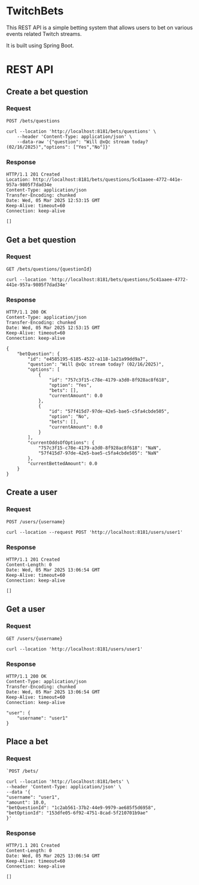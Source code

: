 # TwitchBets
This REST API is a simple betting system that allows users to bet on various events related Twitch streams. 

It is built using Spring Boot.

# REST API

## Create a bet question

### Request

`POST /bets/questions`

    curl --location 'http://localhost:8181/bets/questions' \
        --header 'Content-Type: application/json' \
        --data-raw '{"question": "Will @xQc stream today? (02/16/2025)","options": ["Yes","No"]}'

### Response

    HTTP/1.1 201 Created
    Location: http://localhost:8181/bets/questions/5c41aaee-4772-441e-957a-9805f7dad34e
    Content-Type: application/json
    Transfer-Encoding: chunked
    Date: Wed, 05 Mar 2025 12:53:15 GMT
    Keep-Alive: timeout=60
    Connection: keep-alive

    []

## Get a bet question

### Request

`GET /bets/questions/{questionId}`

    curl --location 'http://localhost:8181/bets/questions/5c41aaee-4772-441e-957a-9805f7dad34e'

### Response

    HTTP/1.1 200 OK
    Content-Type: application/json
    Transfer-Encoding: chunked
    Date: Wed, 05 Mar 2025 12:53:15 GMT
    Keep-Alive: timeout=60
    Connection: keep-alive

    {
        "betQuestion": {
            "id": "e4585195-6185-4522-a118-1a21a99dd9a7",
            "question": "Will @xQc stream today? (02/16/2025)",
            "options": [
                {
                    "id": "757c3f15-c78e-4179-a3d0-8f928ac8f618",
                    "option": "Yes",
                    "bets": [],
                    "currentAmount": 0.0
                },
                {
                    "id": "57f415d7-97de-42e5-bae5-c5fa4cbde505",
                    "option": "No",
                    "bets": [],
                    "currentAmount": 0.0
                }
            ],
            "currentOddsOfOptions": {
                "757c3f15-c78e-4179-a3d0-8f928ac8f618": "NaN",
                "57f415d7-97de-42e5-bae5-c5fa4cbde505": "NaN"
            },
            "currentBettedAmount": 0.0
        }
    }

## Create a user

### Request

`POST /users/{username}`

    curl --location --request POST 'http://localhost:8181/users/user1'

### Response

    HTTP/1.1 201 Created
    Content-Length: 0
    Date: Wed, 05 Mar 2025 13:06:54 GMT
    Keep-Alive: timeout=60
    Connection: keep-alive

    []

## Get a user

### Request

`GET /users/{username}`

    curl --location 'http://localhost:8181/users/user1'

### Response

    HTTP/1.1 200 OK
    Content-Type: application/json
    Transfer-Encoding: chunked
    Date: Wed, 05 Mar 2025 13:06:54 GMT
    Keep-Alive: timeout=60
    Connection: keep-alive

    "user": {
        "username": "user1"
    }

## Place a bet

### Request

    `POST /bets/

    curl --location 'http://localhost:8181/bets' \
    --header 'Content-Type: application/json' \
    --data '{
    "username": "user1",
    "amount": 10.0,
    "betQuestionId": "1c2ab561-37b2-44e9-9979-ae685f5d6958",
    "betOptionId": "153dfe05-6f92-4751-8cad-5f210701b9ae"
    }'

### Response

    HTTP/1.1 201 Created
    Content-Length: 0
    Date: Wed, 05 Mar 2025 13:06:54 GMT
    Keep-Alive: timeout=60
    Connection: keep-alive

    []
